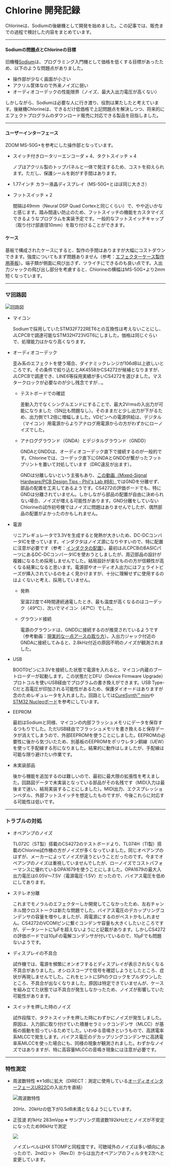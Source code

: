 ﻿# Chlorine 開発記録
Chlorineは、Sodiumの後継機として開発を始めました。この記事では、販売までの過程で検討した内容をまとめています。

***

#### Sodiumの問題点とChlorineの目標

旧機種[Sodium](https://github.com/kanengomibako/Sodium)は、プログラミング入門機として価格を低くする目標があったため、以下のような問題点がありました。

- 操作部が少なく画面が小さい
- アクリル筐体なので外来ノイズに弱い
- オーディオコーデックの性能限界（ノイズ、最大入出力電圧が高くない）

しかしながら、Sodiumは必要な人に行き渡り、役割は果たしたと考えています。後継機Chlorineは、できるだけ低価格で上記問題点を解決しつつ、将来的にエフェクトプログラムのダウンロード販売に対応できる製品を目指しました。

***

#### ユーザーインターフェース

ZOOM MS-50G+を参考にした操作部となっています。

- スイッチ付きロータリーエンコーダ × 4、タクトスイッチ × 4

  ノブはアクリル製のトップパネルと一体で発注するため、コストを抑えられます。ただし、保護シールを剥がす手間はあります。

- 1.77インチ カラー液晶ディスプレイ（MS-50G+とほぼ同じ大きさ）

- フットスイッチ × 2

  間隔は49mm（Neural DSP Quad Cortexと同じくらい）で、やや近いかなと感じます。踏み間違い防止のため、フットスイッチの機能をカスタマイズできるようなプログラムを実装予定です。一般的なフットスイッチキャップ（取り付け部直径10mm）を取り付けることができます。

#### ケース

基板で構成されたケースにすると、製作の手間はありますが大幅にコストダウンできます。強度についてもまず問題ありません（参考：[エフェクターケース製作用基板](https://github.com/kanengomibako/PCB_Enclosure_BP)）。端子類が側面に飛び出さず、ツライチにできるのも良い点です。入出力ジャックの飛び出し部分を考慮すると、Chlorineの横幅はMS-50G+より2mm短くなっています。

***

### ▽回路図

![回路図](https://github.com/kanengomibako/Chlorine/blob/main/KiCad/chlorine_revC_sch.png)

- マイコン

  Sodiumで採用していたSTM32F722RET6との互換性は考えないことにし、JLCPCBで調達可能なSTM32H723VGT6にしました。価格は同じぐらいで、処理能力はかなり高くなります。

- オーディオコーデック

  歪み系のエフェクトを使う場合、ダイナミックレンジが106dB以上欲しいところです。その条件で絞り込むとAK4558かCS4272が候補となりますが、JLCPCBで調達でき、LINE6等採用実績が多いCS4272を選びました。マスタークロックが必要なのが少し残念ですが…。

  - テストボードでの確認

    差動入力でなくシングルエンドにすることで、最大2Vrmsの入出力が可能になりました（SN比も問題なし）。そのままだと少し出力が下がるため、出力側で1.2倍に増幅しました。VDピンへの電源供給は、デジタル（マイコン）用電源からよりアナログ用電源からの方がわずかにローノイズでした。

  - アナロググラウンド（GNDA）とデジタルグラウンド（GNDD）

    GNDAとGNDDは、オーディオコーデック直下で接続するのが一般的です。Chlorineでは、コーデック直下にGNDAとGNDDが繋がったフットプリントを置いて対処しています（DRC違反が出ます）。

    GNDは分離しないという主張もあり、[この動画（Mixed-Signal Hardware/PCB Design Tips - Phil's Lab #88）](https://www.youtube.com/watch?v=v6fTa6LRJLI)ではGNDを分離せず、部品の配置を工夫してあるようです。CS4272の評価ボードでも、特にGNDは分離されていません。しかしながら部品の配置が自由に決められない場合、ノイズが増える可能性があります。GND分離をしていないChlorineの試作初号機ではノイズに問題はありませんでしたが、偶然部品の配置がよかったのかもしれません。

- 電源

  リニアレギュレータで3.3Vを生成すると発熱が大きいため、DC-DCコンバータICを使っています。インダクタはノイズ源になりやすいので、特に配置に注意が必要です（参考：[インダクタの配置](https://techweb.rohm.co.jp/product/power-ic/dcdc/3254/)）。最初はJLCPCBのBASICパーツにあるDC-DCコンバータICを使おうとしましたが、周辺部品の設計が複雑になるため採用しませんでした。結局設計が楽なものの方が信頼性が高くなる結果になると思います。電源部やオーディオ入出力にはフェライトビーズが挿入されているのをよく見かけますが、十分に理解せずに使用するのはよくないと考え、採用していません。

  - 発熱

    室温22度で4時間連続通電したとき、最も温度が高くなるのはコーデック（49℃）、次いでマイコン（47℃）でした。

  - グラウンド接続

    電源のグラウンドは、GNDDに接続するのが推奨されているようです（参考動画：[現実的な一点アースの取り方](https://www.youtube.com/watch?v=DNxw0CQW3Yg)）。入出力ジャック付近のGNDAに接続してみると、2.8kHz付近の原因不明のノイズが観測されました。

- USB

  BOOT0ピンに3.3Vを接続した状態で電源を入れると、マイコン内蔵のブートローダーが起動します。この状態だとDFU（Device Firmware Upgrade）プロトコルを使いUSB経由でプログラムの書き換えができます。USB Type-Cだと高電圧が印加される可能性があるため、保護ダイオードはありますが念のためレギュレータを入れました。回路としては[CureSynth™ mini](https://github.com/keshikan/CureSynth_mini?tab=readme-ov-file)や[STM32 Nucleoボード](https://www.st.com/ja/evaluation-tools/nucleo-h723zg.html)を参考にしています。

- EEPROM

  最初はSodiumと同様、マイコンの内部フラッシュメモリにデータを保存するつもりでした。ただUSB経由でフラッシュメモリを書き換えると保存データが消えてしまうので、外部EEPROMを使うことにしました。EEPROMの必要性に後から気づいたため、別基板のEEPROMをポリウレタン銅線（UEW）を使って手配線する形になりました。結果的に動作はしましたが、手配線は可能な限り避けたい作業です。

- 未実装部品

  後から機能を追加するのは難しいので、最初に最大限の拡張性を考えました。回路図データで未実装となっている部品がその名残です（MIDI入力は最後まで迷い、結局実装することにしました）。MIDI出力、エクスプレッションペダル、外部フットスイッチを想定したものですが、今後これらに対応する可能性は低いです。


***

### トラブルの対処
- オペアンプのノイズ

  TL072C（ST製）搭載のCS4272のテストボードより、TL074H（TI製）搭載のChlorine試作機の方がノイズが多くなっていました。同じオペアンプのはずが、メーカーによってノイズが違うということだったのです。今までオペアンプのノイズは重視していませんでしたが、ローノイズでコストパフォーマンスに優れているOPA1679を使うことにしました。OPA1679の最大入出力電圧は0.05V～7.5V（電源電圧-1.5V）だったので、バイアス電圧を低めにしてあります。

- ステレオ分離

  これまでモノラルのエフェクターしか開発してこなかったため、左右チャンネル間クロストークは新たな問題でした。バイアス電圧のデカップリングコンデンサの容量を増やしましたが、両電源にするのがベストかもしれません。CS4272のVCOMピンに繋ぐコンデンサ容量も大きくしたいところですが、データシートに1μFを超えないようにと記載があります。しかしCS4272の評価ボードでは10μFの電解コンデンサが付いているので、10μFでも問題ないようです。

- ディスプレイの不具合

  試作機では、電源を頻繁にオンオフするとディスプレイが表示されなくなる不具合がありました。オシロスコープで信号を確認しようとしたところ、症状が再現しませんでした。これをヒントにSPIのクロックをプルダウンしたところ、不具合が出なくなりました。原因は特定できていませんが、ケースを組み立てた状態では不具合が発生しなかったため、ノイズが影響していた可能性があります。

- スイッチを押した時のノイズ

  試作段階で、タクトスイッチを押した時にわずかにノイズが発生しました。原因は、入力部に取り付けていた積層セラミックコンデンサ（MLCC）が基板の振動を拾っているためでした。いわゆる音鳴きというもので、高誘電率系MLCCで発生します。バイアス電圧のデカップリングコンデンサに高誘電率系MLCCを使った場合にも、同様の現象が観測されました。わずかなノイズではありますが、特に高容量MLCCの音鳴き現象には注意が必要です。

***

### 特性測定

- 周波数特性 ※±1dBに拡大（DIRECT：測定に使用している[オーディオインターフェースUR22C](https://drugscore.blog.fc2.com/blog-entry-261.html)の入出力を直結）

  ![周波数特性](img/900_020.png)

  20Hz、20kHzの低下が0.5dB未満となるようにしています。

- 正弦波 約1kHz 283mVpp ※ サンプリング周波数192kHzだとノイズが不安定になったため96kHzで測定

  ![](img/900_030.png)

  ノイズレベルはHX STOMPと同程度です。可聴域外のノイズは多い傾向にあったので、2ndロット（Rev.D）からは出力オペアンプのフィルタを2次へと変更しています。

